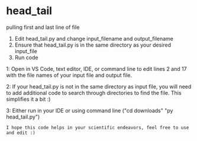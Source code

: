 # head_tail
pulling first and last line of file

1) Edit head_tail.py and change input_filename and output_filename
2) Ensure that head_tail.py is in the same directory as your desired input_file
3) Run code


1:
    Open in VS Code, text editor, IDE, or command line to edit lines 2 and 17 with the file names of your input file and output file.

2:
    If your head_tail.py is not in the same directory as input file, you will need to add additional code to search through directories to find the file. This simplifies it a bit :)

3:
    Either run in your IDE or using command line ("cd downloads"    "py head_tail.py")
    
    
    
    
    I hope this code helps in your scientific endeavors, feel free to use and edit :)
